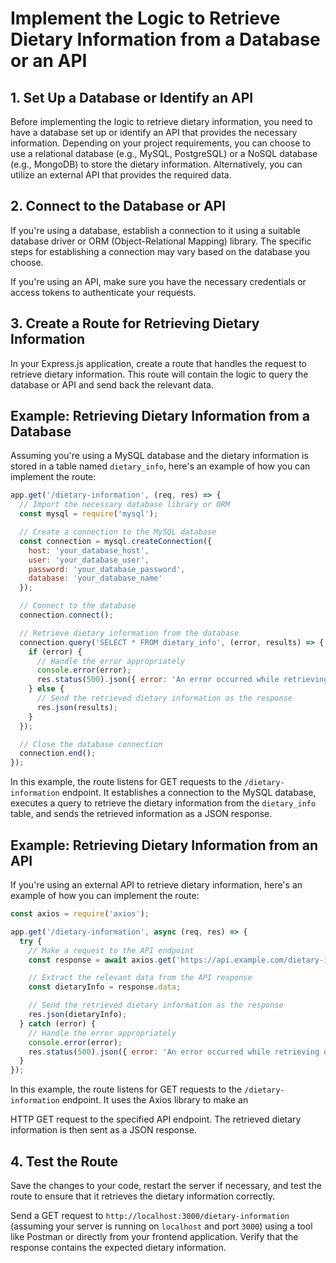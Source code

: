 
# Implement the Logic to Retrieve Dietary Information from a Database or an API

## 1. Set Up a Database or Identify an API
Before implementing the logic to retrieve dietary information, you need to have a database set up or identify an API that provides the necessary information. Depending on your project requirements, you can choose to use a relational database (e.g., MySQL, PostgreSQL) or a NoSQL database (e.g., MongoDB) to store the dietary information. Alternatively, you can utilize an external API that provides the required data.

## 2. Connect to the Database or API
If you're using a database, establish a connection to it using a suitable database driver or ORM (Object-Relational Mapping) library. The specific steps for establishing a connection may vary based on the database you choose.

If you're using an API, make sure you have the necessary credentials or access tokens to authenticate your requests.

## 3. Create a Route for Retrieving Dietary Information
In your Express.js application, create a route that handles the request to retrieve dietary information. This route will contain the logic to query the database or API and send back the relevant data.

## Example: Retrieving Dietary Information from a Database
Assuming you're using a MySQL database and the dietary information is stored in a table named `dietary_info`, here's an example of how you can implement the route:

```javascript
app.get('/dietary-information', (req, res) => {
  // Import the necessary database library or ORM
  const mysql = require('mysql');

  // Create a connection to the MySQL database
  const connection = mysql.createConnection({
    host: 'your_database_host',
    user: 'your_database_user',
    password: 'your_database_password',
    database: 'your_database_name'
  });

  // Connect to the database
  connection.connect();

  // Retrieve dietary information from the database
  connection.query('SELECT * FROM dietary_info', (error, results) => {
    if (error) {
      // Handle the error appropriately
      console.error(error);
      res.status(500).json({ error: 'An error occurred while retrieving dietary information' });
    } else {
      // Send the retrieved dietary information as the response
      res.json(results);
    }
  });

  // Close the database connection
  connection.end();
});
```

In this example, the route listens for GET requests to the `/dietary-information` endpoint. It establishes a connection to the MySQL database, executes a query to retrieve the dietary information from the `dietary_info` table, and sends the retrieved information as a JSON response.

## Example: Retrieving Dietary Information from an API
If you're using an external API to retrieve dietary information, here's an example of how you can implement the route:

```javascript
const axios = require('axios');

app.get('/dietary-information', async (req, res) => {
  try {
    // Make a request to the API endpoint
    const response = await axios.get('https://api.example.com/dietary-info');

    // Extract the relevant data from the API response
    const dietaryInfo = response.data;

    // Send the retrieved dietary information as the response
    res.json(dietaryInfo);
  } catch (error) {
    // Handle the error appropriately
    console.error(error);
    res.status(500).json({ error: 'An error occurred while retrieving dietary information' });
  }
});
```

In this example, the route listens for GET requests to the `/dietary-information` endpoint. It uses the Axios library to make an

 HTTP GET request to the specified API endpoint. The retrieved dietary information is then sent as a JSON response.

## 4. Test the Route
Save the changes to your code, restart the server if necessary, and test the route to ensure that it retrieves the dietary information correctly.

Send a GET request to `http://localhost:3000/dietary-information` (assuming your server is running on `localhost` and port `3000`) using a tool like Postman or directly from your frontend application. Verify that the response contains the expected dietary information.
